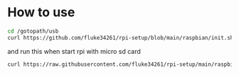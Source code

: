 # How to use

```sh
cd /gotopath/usb
curl https://github.com/fluke34261/rpi-setup/blob/main/raspbian/init.sh | sh -s {your_wifi_ssid} {your_wifi_password}
```

and run this when start rpi with micro sd card
```sh
curl https://raw.githubusercontent.com/fluke34261/rpi-setup/main/raspbian/set_static_ip_without_monitor.sh | sh -s {dynamic_last_8_bit} {static_last_8_bit}
```
